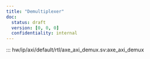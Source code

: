 ```yaml
---
title: "Demultiplexer"
doc:
  status: draft
  version: [0, 0, 0]
  confidentiality: internal
---
```


::: hw/ip/axi/default/rtl/axe_axi_demux.sv:axe_axi_demux
